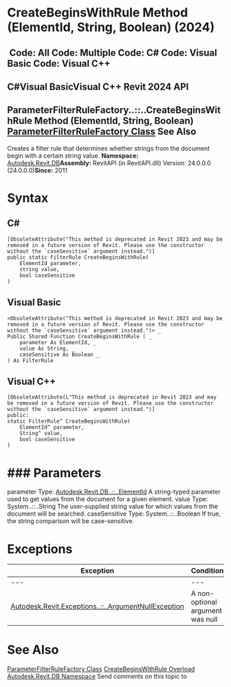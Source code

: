 # CreateBeginsWithRule Method (ElementId, String, Boolean) (2024)

﻿
 Code: All Code: Multiple Code: C# Code: Visual Basic Code: Visual C++   
---  
C#Visual BasicVisual C++
Revit 2024 API  
---  
ParameterFilterRuleFactory..::..CreateBeginsWithRule Method (ElementId, String, Boolean)  
[ParameterFilterRuleFactory Class](317755a4-24ba-9f36-7639-f6fb2aa5a1a7.md "ParameterFilterRuleFactory Class") See Also  
---  
Creates a filter rule that determines whether strings from the document begin with a certain string value. 
**Namespace:** [Autodesk.Revit.DB](87546ba7-461b-c646-cbb1-2cb8f5bff8b2.md "Autodesk.Revit.DB Namespace")**Assembly:** RevitAPI (in RevitAPI.dll) Version: 24.0.0.0 (24.0.0.0)**Since:** 2011 
# Syntax
C#  
---  
```text
[ObsoleteAttribute("This method is deprecated in Revit 2023 and may be removed in a future version of Revit. Please use the constructor without the `caseSensitive` argument instead.")]
public static FilterRule CreateBeginsWithRule(
	ElementId parameter,
	string value,
	bool caseSensitive
)
```
  
Visual Basic  
---  
```text
<ObsoleteAttribute("This method is deprecated in Revit 2023 and may be removed in a future version of Revit. Please use the constructor without the `caseSensitive` argument instead.")> _
Public Shared Function CreateBeginsWithRule ( _
	parameter As ElementId, _
	value As String, _
	caseSensitive As Boolean _
) As FilterRule
```
  
Visual C++  
---  
```text
[ObsoleteAttribute(L"This method is deprecated in Revit 2023 and may be removed in a future version of Revit. Please use the constructor without the `caseSensitive` argument instead.")]
public:
static FilterRule^ CreateBeginsWithRule(
	ElementId^ parameter, 
	String^ value, 
	bool caseSensitive
)
```
  
# ### Parameters
parameter
    Type: [Autodesk.Revit.DB..::..ElementId](44f3f7b1-3229-3404-93c9-dc5e70337dd6.md "ElementId Class") A string-typed parameter used to get values from the document for a given element. 
value
    Type: System..::..String The user-supplied string value for which values from the document will be searched. 
caseSensitive
    Type: System..::..Boolean If true, the string comparison will be case-sensitive. 
# Exceptions
| Exception | Condition |
| --- | --- |
| --- | --- |
| [Autodesk.Revit.Exceptions..::..ArgumentNullException](631e1424-60f4-929b-4e52-dda9dcd26316.md "ArgumentNullException Class") | A non-optional argument was null |

# See Also
[ParameterFilterRuleFactory Class](317755a4-24ba-9f36-7639-f6fb2aa5a1a7.md "ParameterFilterRuleFactory Class")
[CreateBeginsWithRule Overload](4446cd3a-e6f9-8c85-ee28-a58f26f8c449.md "CreateBeginsWithRule Method")
[Autodesk.Revit.DB Namespace](87546ba7-461b-c646-cbb1-2cb8f5bff8b2.md "Autodesk.Revit.DB Namespace")
Send comments on this topic to 